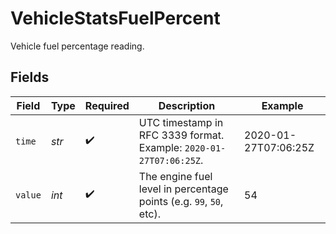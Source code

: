 # VehicleStatsFuelPercent

Vehicle fuel percentage reading.


## Fields

| Field                                                              | Type                                                               | Required                                                           | Description                                                        | Example                                                            |
| ------------------------------------------------------------------ | ------------------------------------------------------------------ | ------------------------------------------------------------------ | ------------------------------------------------------------------ | ------------------------------------------------------------------ |
| `time`                                                             | *str*                                                              | :heavy_check_mark:                                                 | UTC timestamp in RFC 3339 format. Example: `2020-01-27T07:06:25Z`. | 2020-01-27T07:06:25Z                                               |
| `value`                                                            | *int*                                                              | :heavy_check_mark:                                                 | The engine fuel level in percentage points (e.g. `99`, `50`, etc). | 54                                                                 |